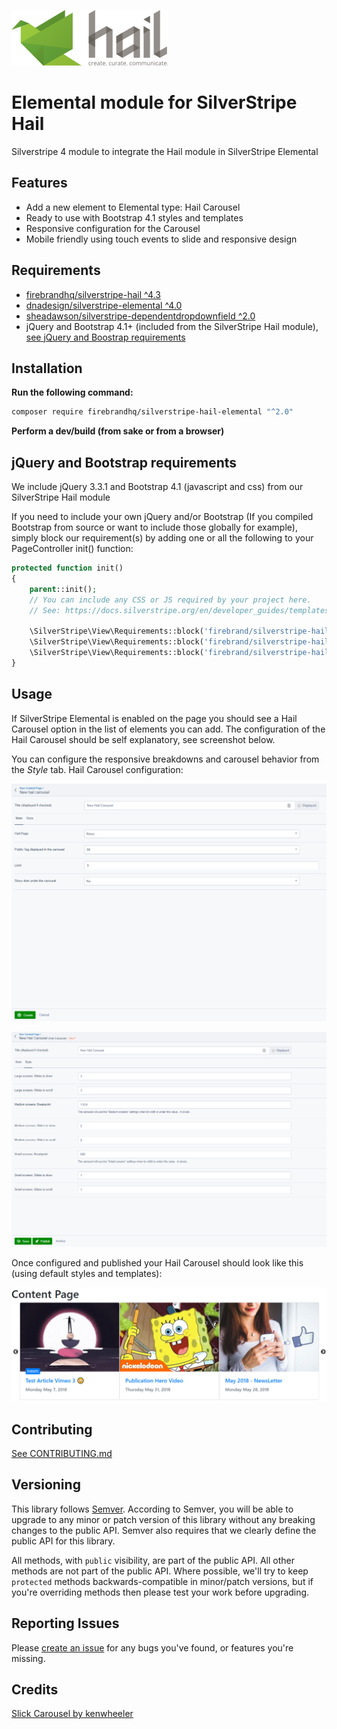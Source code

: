 ![Hail.to](docs/images/hail-logo.png "hail.to")

# Elemental module for SilverStripe Hail

Silverstripe 4 module to integrate the Hail module in SilverStripe Elemental 

## Features

* Add a new element to Elemental type: Hail Carousel
* Ready to use with Bootstrap 4.1 styles and templates
* Responsive configuration for the Carousel
* Mobile friendly using touch events to slide and responsive design

## Requirements

* [firebrandhq/silverstripe-hail ^4.3](https://github.com/firebrandhq/silverstripe-hail)
* [dnadesign/silverstripe-elemental ^4.0](https://github.com/dnadesign/silverstripe-elemental)
* [sheadawson/silverstripe-dependentdropdownfield ^2.0](https://github.com/sheadawson/silverstripe-dependentdropdownfield)
* jQuery and Bootstrap 4.1+ (included from the SilverStripe Hail module), [see jQuery and Boostrap requirements](#jquery-and-bootstrap-requirements)

## Installation

**Run the following command:**

```sh
composer require firebrandhq/silverstripe-hail-elemental "^2.0"
```

**Perform a dev/build (from sake or from a browser)**

## jQuery and Bootstrap requirements

We include jQuery 3.3.1 and Bootstrap 4.1 (javascript and css) from our SilverStripe Hail module

If you need to include your own jQuery and/or Bootstrap (If you compiled Bootstrap from source or want to include those globally for example), simply block our requirement(s) by adding one or all the following to your PageController init() function:

```php
protected function init()
{
    parent::init();
    // You can include any CSS or JS required by your project here.
    // See: https://docs.silverstripe.org/en/developer_guides/templates/requirements/
    
    \SilverStripe\View\Requirements::block('firebrand/silverstripe-hail: thirdparty/bootstrap/styles/bootstrap.min.css');
    \SilverStripe\View\Requirements::block('firebrand/silverstripe-hail: thirdparty/jquery/js/jquery.min.js');
    \SilverStripe\View\Requirements::block('firebrand/silverstripe-hail: thirdparty/bootstrap/js/bootstrap.bundle.min.js');
}
```

## Usage

If SilverStripe Elemental is enabled on the page you should see a Hail Carousel option in the list of elements you can add.
The configuration of the Hail Carousel should be self explanatory, see screenshot below. 

You can configure the responsive breakdowns and carousel behavior from the *Style* tab.
Hail Carousel configuration:

![Hail Carousel config 1](docs/images/screen-1.PNG "Hail Carousel Config 1")

![Hail Carousel config 2](docs/images/screen-2.PNG "Hail Carousel Config 2")

Once configured and published your Hail Carousel should look like this (using default styles and templates):

![Hail Carousel](docs/images/screen-3.PNG "Hail Carousel")

## Contributing

[See CONTRIBUTING.md](CONTRIBUTING.md)

## Versioning

This library follows [Semver](http://semver.org). According to Semver, you will be able to upgrade to any minor or patch version of this library without any breaking changes to the public API. Semver also requires that we clearly define the public API for this library.

All methods, with `public` visibility, are part of the public API. All other methods are not part of the public API. Where possible, we'll try to keep `protected` methods backwards-compatible in minor/patch versions, but if you're overriding methods then please test your work before upgrading.

## Reporting Issues

Please [create an issue](https://github.com/firebrandhq/silverstripe-hail-elemental/issues) for any bugs you've found, or features you're missing.  

## Credits

[Slick Carousel by kenwheeler](https://github.com/kenwheeler/slick/)

